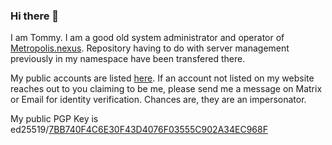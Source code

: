 ### Hi there 👋

I am Tommy. I am a good old system administrator and operator of [Metropolis.nexus](https://github.com/metropolis-nexus). Repository having to do with server management previously in my namespace have been transfered there.

My public accounts are listed [here](https://tommytran.io/contact/). If an account not listed on my website reaches out to you claiming to be me, please send me a message on Matrix or Email for identity verification. Chances are, they are an impersonator.

My public PGP Key is ed25519/[7BB740F4C6E30F43D4076F03555C902A34EC968F](https://tommytran.io/tommy.asc)
